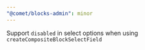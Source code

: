 ```yaml
---
"@comet/blocks-admin": minor
---
```


Support `disabled` in select options when using `createCompositeBlockSelectField`
